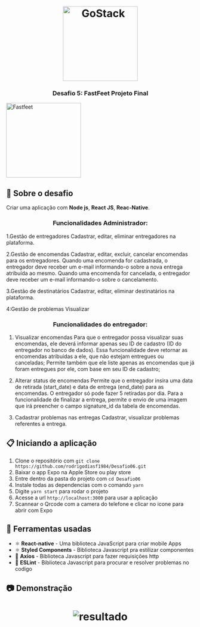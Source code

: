 <h1 align="center">
    <img alt="GoStack" src="https://rocketseat-cdn.s3-sa-east-1.amazonaws.com/bootcamp-header.png" width="200px" />
</h1>

<h3 align="center">
  Desafio 5: FastFeet Projeto Final   
</h3>
 <img alt="Fastfeet" src="https://github.com/Rocketseat/bootcamp-gostack-desafio-03/raw/master/.github/logo.png" width="200px"/>

## :rocket: Sobre o desafio

Criar uma aplicação com **Node js**, **React JS**, **Reac-Native**.

<h3 align="center">
  Funcionalidades Administrador:
</h3>

1.Gestão de entregadores
Cadastrar, editar, eliminar entregadores na plataforma.

2.Gestão de encomendas
Cadastrar, editar, excluir, cancelar encomendas para os entregadores.
Quando uma encomenda for cadastrada, o entregador deve receber um e-mail informando-o sobre a nova entrega atribuída ao mesmo.
Quando uma encomenda for cancelada, o entregador deve receber um e-mail informando-o sobre o cancelamento.

3.Gestão de destinatários
Cadastrar, editar, eliminar destinatários na plataforma.

4:Gestão de problemas
Visualizar

<h3 align="center">
  Funcionalidades do entregador:
</h3>

1. Visualizar encomendas
Para que o entregador possa visualizar suas encomendas, ele deverá informar apenas seu ID de cadastro (ID do entregador no banco de dados). Essa funcionalidade deve retornar as encomendas atribuidas a ele, que não estejam entregues ou canceladas;
Permite também que ele liste apenas as encomendas que já foram entregues por ele, com base em seu ID de cadastro;

2. Alterar status de encomendas
Permite que o entregador insira uma data de retirada (start_date) e data de entrega (end_date) para as encomendas. O entregador só pode fazer 5 retiradas por dia.
Para a funcionalidade de finalizar a entrega, permite o envio de uma imagem que irá preencher o campo signature_id da tabela de encomendas.

3. Cadastrar problemas nas entregas
Cadastrar, visualizar problemas referentes a entrega.

## :clipboard: Iniciando a aplicação

1. Clone o repositório com `git clone https://github.com/rodrigodiasf1984/Desafio06.git`
2. Baixar o app Expo na Apple Store ou play store 
2. Entre dentro da pasta do projeto com `cd Desafio06`
3. Instale todas as dependencias com o comando `yarn`
4. Digite `yarn start` para rodar o projeto
5. Acesse a url `http://localhost:3000` para usar a aplicação
6. Scannear o Qrcode com  a camera do telefone e clicar no icone para abrir com Expo

## :hammer: Ferramentas usadas

- ⚛️ **React-native** - Uma biblioteca JavaScript para criar mobile Apps 
- ⚛️ **Styled Components** - Biblioteca Javascript pra estilizar componentes
- 📄 **Axios** - Biblioteca Javascript para fazer requisições http
- 📄 **ESLint** - Biblioteca Javascript para procurar e resolver problemas no codigo

## :camera: Demonstração
<h1 align="center">
  <img alt="resultado" src="https://github.com/rodrigodiasf1984/Desafio06/blob/master/RPReplay-Final1583241399.gif"
 />
</h1>


